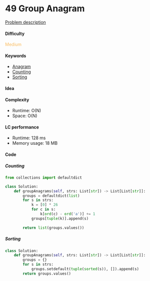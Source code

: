 49 Group Anagram
=======================
[Problem description](https://leetcode.com/problems/group-anagrams/)

#### Difficulty
<span style="color:#FABC60">Medium</span>

#### Keywords
- [Anagram](../categories/anagram.md)
- [Counting](../categories/counting.md)
- [Sorting](../categories/sorting.md)
  
#### Idea


#### Complexity
- Runtime: O(N)
- Space: O(N)
  
#### LC performance
- Runtime: 128 ms
- Memory usage: 18 MB

#### Code
##### Counting
```python
from collections import defaultdict

class Solution:
    def groupAnagrams(self, strs: List[str]) -> List[List[str]]:
        groups = defaultdict(list)
        for s in strs:
            k = [0] * 26
            for c in s:
                k[ord(c) - ord('a')] += 1
            groups[tuple(k)].append(s)
        
        return list(groups.values())
```

##### Sorting
```python
class Solution:
    def groupAnagrams(self, strs: List[str]) -> List[List[str]]:
        groups = {}
        for s in strs:
            groups.setdefault(tuple(sorted(s)), []).append(s)
        return groups.values()
```